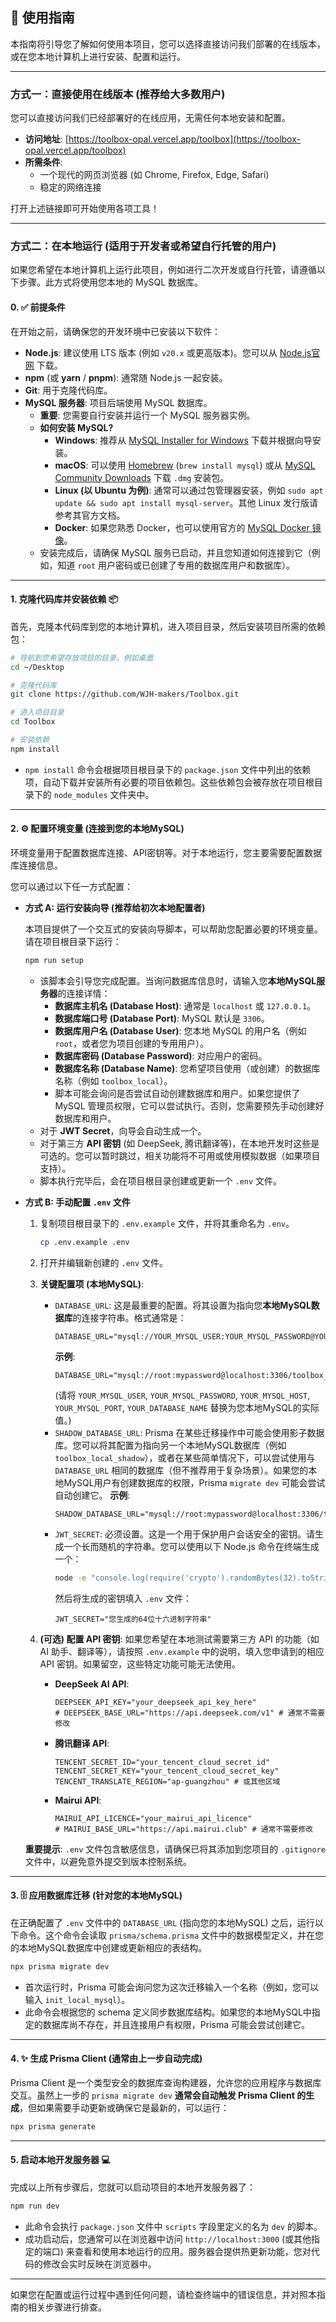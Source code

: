 ## 🚀 使用指南

本指南将引导您了解如何使用本项目，您可以选择直接访问我们部署的在线版本，或在您本地计算机上进行安装、配置和运行。

---

### 方式一：直接使用在线版本 (推荐给大多数用户)

您可以直接访问我们已经部署好的在线应用，无需任何本地安装和配置。

* **访问地址**: [https://toolbox-opal.vercel.app/toolbox](https://toolbox-opal.vercel.app/toolbox)
* **所需条件**:
    * 一个现代的网页浏览器 (如 Chrome, Firefox, Edge, Safari)
    * 稳定的网络连接

打开上述链接即可开始使用各项工具！

---

### 方式二：在本地运行 (适用于开发者或希望自行托管的用户)

如果您希望在本地计算机上运行此项目，例如进行二次开发或自行托管，请遵循以下步骤。此方式将使用您本地的 MySQL 数据库。

#### 0. ✅ 前提条件

在开始之前，请确保您的开发环境中已安装以下软件：

* **Node.js**: 建议使用 LTS 版本 (例如 `v20.x` 或更高版本)。您可以从 [Node.js官网](https://nodejs.org/) 下载。
* **npm** (或 **yarn** / **pnpm**): 通常随 Node.js 一起安装。
* **Git**: 用于克隆代码库。
* **MySQL 服务器**: 项目后端使用 MySQL 数据库。
    * **重要**: 您需要自行安装并运行一个 MySQL 服务器实例。
    * **如何安装 MySQL?**
        * **Windows**: 推荐从 [MySQL Installer for Windows](https://dev.mysql.com/downloads/installer/) 下载并根据向导安装。
        * **macOS**: 可以使用 [Homebrew](https://brew.sh/) (`brew install mysql`) 或从 [MySQL Community Downloads](https://dev.mysql.com/downloads/mysql/) 下载 `.dmg` 安装包。
        * **Linux (以 Ubuntu 为例)**: 通常可以通过包管理器安装，例如 `sudo apt update && sudo apt install mysql-server`。其他 Linux 发行版请参考其官方文档。
        * **Docker**: 如果您熟悉 Docker，也可以使用官方的 [MySQL Docker 镜像](https://hub.docker.com/_/mysql)。
    * 安装完成后，请确保 MySQL 服务已启动，并且您知道如何连接到它（例如，知道 `root` 用户密码或已创建了专用的数据库用户和数据库）。

---

#### 1. 克隆代码库并安装依赖 📦

首先，克隆本代码库到您的本地计算机，进入项目目录，然后安装项目所需的依赖包：

```bash
# 导航到您希望存放项目的目录，例如桌面
cd ~/Desktop

# 克隆代码库
git clone https://github.com/WJH-makers/Toolbox.git

# 进入项目目录
cd Toolbox

# 安装依赖
npm install
```

* `npm install` 命令会根据项目根目录下的 `package.json` 文件中列出的依赖项，自动下载并安装所有必要的项目依赖包。这些依赖包会被存放在项目根目录下的 `node_modules` 文件夹中。

---

#### 2. ⚙️ 配置环境变量 (连接到您的本地MySQL)

环境变量用于配置数据库连接、API密钥等。对于本地运行，您主要需要配置数据库连接信息。

您可以通过以下任一方式配置：

* **方式 A: 运行安装向导 (推荐给初次本地配置者)**

  本项目提供了一个交互式的安装向导脚本，可以帮助您配置必要的环境变量。请在项目根目录下运行：

  ```bash
  npm run setup
  ```

    * 该脚本会引导您完成配置。当询问数据库信息时，请输入您**本地MySQL服务器**的连接详情：
        * **数据库主机名 (Database Host)**: 通常是 `localhost` 或 `127.0.0.1`。
        * **数据库端口号 (Database Port)**: MySQL 默认是 `3306`。
        * **数据库用户名 (Database User)**: 您本地 MySQL 的用户名（例如 `root`，或者您为项目创建的专用用户）。
        * **数据库密码 (Database Password)**: 对应用户的密码。
        * **数据库名称 (Database Name)**: 您希望项目使用（或创建）的数据库名称（例如 `toolbox_local`）。
        * 脚本可能会询问是否尝试自动创建数据库和用户。如果您提供了 MySQL 管理员权限，它可以尝试执行。否则，您需要预先手动创建好数据库和用户。
    * 对于 **JWT Secret**，向导会自动生成一个。
    * 对于第三方 **API 密钥** (如 DeepSeek, 腾讯翻译等)，在本地开发时这些是可选的。您可以暂时跳过，相关功能将不可用或使用模拟数据（如果项目支持）。
    * 脚本执行完毕后，会在项目根目录创建或更新一个 `.env` 文件。

* **方式 B: 手动配置 `.env` 文件**

    1.  复制项目根目录下的 `.env.example` 文件，并将其重命名为 `.env`。
        ```bash
        cp .env.example .env
        ```
    2.  打开并编辑新创建的 `.env` 文件。
    3.  **关键配置项 (本地MySQL)**:
        * `DATABASE_URL`: 这是最重要的配置。将其设置为指向您**本地MySQL数据库**的连接字符串。格式通常是：
          ```
          DATABASE_URL="mysql://YOUR_MYSQL_USER:YOUR_MYSQL_PASSWORD@YOUR_MYSQL_HOST:YOUR_MYSQL_PORT/YOUR_DATABASE_NAME"
          ```
          **示例**:
          ```env
          DATABASE_URL="mysql://root:mypassword@localhost:3306/toolbox_local"
          ```
          (请将 `YOUR_MYSQL_USER`, `YOUR_MYSQL_PASSWORD`, `YOUR_MYSQL_HOST`, `YOUR_MYSQL_PORT`, `YOUR_DATABASE_NAME` 替换为您本地MySQL的实际值。)
        * `SHADOW_DATABASE_URL`: Prisma 在某些迁移操作中可能会使用影子数据库。您可以将其配置为指向另一个本地MySQL数据库（例如 `toolbox_local_shadow`），或者在某些简单情况下，可以尝试使用与 `DATABASE_URL` 相同的数据库（但不推荐用于复杂场景）。如果您的本地MySQL用户有创建数据库的权限，Prisma `migrate dev` 可能会尝试自动创建它。
          **示例**:
          ```env
          SHADOW_DATABASE_URL="mysql://root:mypassword@localhost:3306/toolbox_local_shadow"
          ```
        * `JWT_SECRET`: 必须设置。这是一个用于保护用户会话安全的密钥。请生成一个长而随机的字符串。您可以使用以下 Node.js 命令在终端生成一个：
          ```bash
          node -e "console.log(require('crypto').randomBytes(32).toString('hex'))"
          ```
          然后将生成的密钥填入 `.env` 文件：
          ```env
          JWT_SECRET="您生成的64位十六进制字符串"
          ```
    4.  **(可选) 配置 API 密钥**:
        如果您希望在本地测试需要第三方 API 的功能（如 AI 助手、翻译等），请按照 `.env.example` 中的说明，填入您申请到的相应 API 密钥。如果留空，这些特定功能可能无法使用。

        * **DeepSeek AI API**:
          ```env
          DEEPSEEK_API_KEY="your_deepseek_api_key_here"
          # DEEPSEEK_BASE_URL="https://api.deepseek.com/v1" # 通常不需要修改
          ```
        * **腾讯翻译 API**:
          ```env
          TENCENT_SECRET_ID="your_tencent_cloud_secret_id"
          TENCENT_SECRET_KEY="your_tencent_cloud_secret_key"
          TENCENT_TRANSLATE_REGION="ap-guangzhou" # 或其他区域
          ```
        * **Mairui API**:
          ```env
          MAIRUI_API_LICENCE="your_mairui_api_licence"
          # MAIRUI_BASE_URL="https://api.mairui.club" # 通常不需要修改
          ```

  **重要提示**: `.env` 文件包含敏感信息，请确保已将其添加到您项目的 `.gitignore` 文件中，以避免意外提交到版本控制系统。

---

#### 3. 🗄️ 应用数据库迁移 (针对您的本地MySQL)

在正确配置了 `.env` 文件中的 `DATABASE_URL` (指向您的本地MySQL) 之后，运行以下命令。这个命令会读取 `prisma/schema.prisma` 文件中的数据模型定义，并在您的本地MySQL数据库中创建或更新相应的表结构。

```bash
npx prisma migrate dev
```

* 首次运行时，Prisma 可能会询问您为这次迁移输入一个名称（例如，您可以输入 `init_local_mysql`）。
* 此命令会根据您的 schema 定义同步数据库结构。如果您的本地MySQL中指定的数据库尚不存在，并且连接用户有权限，Prisma 可能会尝试创建它。

---

#### 4. ✨ 生成 Prisma Client (通常由上一步自动完成)

Prisma Client 是一个类型安全的数据库查询构建器，允许您的应用程序与数据库交互。虽然上一步的 `prisma migrate dev` **通常会自动触发 Prisma Client 的生成**，但如果需要手动更新或确保它是最新的，可以运行：

```bash
npx prisma generate
```

---

#### 5. 启动本地开发服务器 💻

完成以上所有步骤后，您就可以启动项目的本地开发服务器了：

```bash
npm run dev
```

* 此命令会执行 `package.json` 文件中 `scripts` 字段里定义的名为 `dev` 的脚本。
* 成功启动后，您通常可以在浏览器中访问 `http://localhost:3000` (或其他指定的端口) 来查看和使用本地运行的应用。服务器会提供热更新功能，您对代码的修改会实时反映在浏览器中。

---

如果您在配置或运行过程中遇到任何问题，请检查终端中的错误信息，并对照本指南的相关步骤进行排查。
